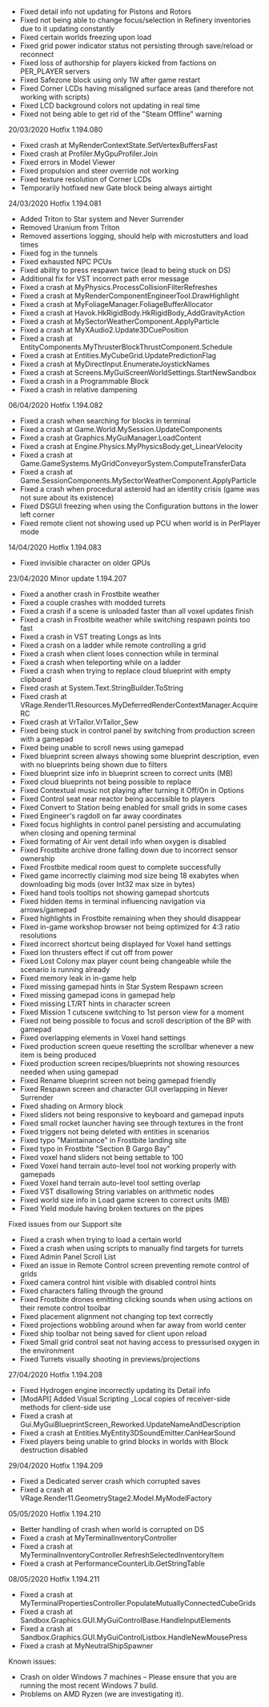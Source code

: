 *   Fixed detail info not updating for Pistons and Rotors
*   Fixed not being able to change focus/selection in Refinery inventories due to it updating constantly
*   Fixed certain worlds freezing upon load
*   Fixed grid power indicator status not persisting through save/reload or reconnect
*   Fixed loss of authorship for players kicked from factions on PER\_PLAYER servers
*   Fixed Safezone block using only 1W after game restart
*   Fixed Corner LCDs having misaligned surface areas (and therefore not working with scripts)
*   Fixed LCD background colors not updating in real time
*   Fixed not being able to get rid of the "Steam Offline" warning

20/03/2020 Hotfix 1.194.080

*   Fixed crash at MyRenderContextState.SetVertexBuffersFast
*   Fixed crash at Profiler.MyGpuProfiler.Join
*   Fixed errors in Model Viewer
*   Fixed propulsion and steer override not working
*   Fixed texture resolution of Corner LCDs
*   Temporarily hotfixed new Gate block being always airtight

24/03/2020 Hotfix 1.194.081

*   Added Triton to Star system and Never Surrender
*   Removed Uranium from Triton
*   Removed assertions logging, should help with microstutters and load times
*   Fixed fog in the tunnels
*   Fixed exhausted NPC PCUs
*   Fixed ability to press respawn twice (lead to being stuck on DS)
*   Additional fix for VST incorrect path error message
*   Fixed a crash at MyPhysics.ProcessCollisionFilterRefreshes
*   Fixed a crash at MyRenderComponentEngineerTool.DrawHighlight
*   Fixed a crash at MyFoliageManager.FoliageBufferAllocator
*   Fixed a crash at Havok.HkRigidBody.HkRigidBody\_AddGravityAction
*   Fixed a crash at MySectorWeatherComponent.ApplyParticle
*   Fixed a crash at MyXAudio2.Update3DCuePosition
*   Fixed a crash at EntityComponents.MyThrusterBlockThrustComponent.Schedule
*   Fixed a crash at Entities.MyCubeGrid.UpdatePredictionFlag
*   Fixed a crash at MyDirectInput.EnumerateJoystickNames
*   Fixed a crash at Screens.MyGuiScreenWorldSettings.StartNewSandbox
*   Fixed a crash in a Programmable Block
*   Fixed a crash in relative dampening

06/04/2020 Hotfix 1.194.082

*   Fixed a crash when searching for blocks in terminal
*   Fixed a crash at Game.World.MySession.UpdateComponents
*   Fixed a crash at Graphics.MyGuiManager.LoadContent
*   Fixed a crash at Engine.Physics.MyPhysicsBody.get\_LinearVelocity
*   Fixed a crash at Game.GameSystems.MyGridConveyorSystem.ComputeTransferData
*   Fixed a crash at Game.SessionComponents.MySectorWeatherComponent.ApplyParticle
*   Fixed a crash when procedural asteroid had an identity crisis (game was not sure about its existence)
*   Fixed DSGUI freezing when using the Configuration buttons in the lower left corner
*   Fixed remote client not showing used up PCU when world is in PerPlayer mode

14/04/2020 Hotfix 1.194.083

*   Fixed invisible character on older GPUs

23/04/2020 Minor update 1.194.207

*   Fixed a another crash in Frostbite weather
*   Fixed a couple crashes with modded turrets
*   Fixed a crash if a scene is unloaded faster than all voxel updates finish
*   Fixed a crash in Frostbite weather while switching respawn points too fast
*   Fixed a crash in VST treating Longs as Ints
*   Fixed a crash on a ladder while remote controlling a grid
*   Fixed a crash when client loses connection while in terminal
*   Fixed a crash when teleporting while on a ladder
*   Fixed a crash when trying to replace cloud blueprint with empty clipboard
*   Fixed crash at System.Text.StringBuilder.ToString
*   Fixed crash at VRage.Render11.Resources.MyDeferredRenderContextManager.AcquireRC
*   Fixed crash at VrTailor.VrTailor\_Sew
*   Fixed being stuck in control panel by switching from production screen with a gamepad
*   Fixed being unable to scroll news using gamepad
*   Fixed blueprint screen always showing some blueprint description, even with no blueprints being shown due to filters
*   Fixed blueprint size info in blueprint screen to correct units (MB)
*   Fixed cloud blueprints not being possible to replace
*   Fixed Contextual music not playing after turning it Off/On in Options
*   Fixed Control seat near reactor being accessible to players
*   Fixed Convert to Station being enabled for small grids in some cases
*   Fixed Engineer's ragdoll on far away coordinates
*   Fixed focus highlights in control panel persisting and accumulating when closing and opening terminal
*   Fixed formating of Air vent detail info when oxygen is disabled
*   Fixed Frostbite archive drone falling down due to incorrect sensor ownership
*   Fixed Frostbite medical room quest to complete successfully
*   Fixed game incorrectly claiming mod size being 18 exabytes when downloading big mods (over Int32 max size in bytes)
*   Fixed hand tools tooltips not showing gamepad shortcuts
*   Fixed hidden items in terminal influencing navigation via arrows/gamepad
*   Fixed highlights in Frostbite remaining when they should disappear
*   Fixed in-game workshop browser not being optimized for 4:3 ratio resolutions
*   Fixed incorrect shortcut being displayed for Voxel hand settings
*   Fixed Ion thrusters effect if cut off from power
*   Fixed Lost Colony max player count being changeable while the scenario is running already
*   Fixed memory leak in in-game help
*   Fixed missing gamepad hints in Star System Respawn screen
*   Fixed missing gamepad icons in gamepad help
*   Fixed missing LT/RT hints in character screen
*   Fixed Mission 1 cutscene switching to 1st person view for a moment
*   Fixed not being possible to focus and scroll description of the BP with gamepad
*   Fixed overlapping elements in Voxel hand settings
*   Fixed production screen queue resetting the scrollbar whenever a new item is being produced
*   Fixed production screen recipes/blueprints not showing resources needed when using gamepad
*   Fixed Rename blueprint screen not being gamepad friendly
*   Fixed Respawn screen and character GUI overlapping in Never Surrender
*   Fixed shading on Armory block
*   Fixed sliders not being responsive to keyboard and gamepad inputs
*   Fixed small rocket launcher having see through textures in the front
*   Fixed triggers not being deleted with entities in scenarios
*   Fixed typo "Maintainance" in Frostbite landing site
*   Fixed typo in Frostbite "Section B Gargo Bay"
*   Fixed voxel hand sliders not being settable to 100
*   Fixed Voxel hand terrain auto-level tool not working properly with gamepads
*   Fixed Voxel hand terrain auto-level tool setting overlap
*   Fixed VST disallowing String variables on arithmetic nodes
*   Fixed world size info in Load game screen to correct units (MB)
*   Fixed Yield module having broken textures on the pipes

Fixed issues from our Support site

*   Fixed a crash when trying to load a certain world
*   Fixed a crash when using scripts to manually find targets for turrets
*   Fixed Admin Panel Scroll List
*   Fixed an issue in Remote Control screen preventing remote control of grids
*   Fixed camera control hint visible with disabled control hints
*   Fixed characters falling through the ground
*   Fixed Frostbite drones emitting clicking sounds when using actions on their remote control toolbar
*   Fixed placement alignment not changing top text correctly
*   Fixed projections wobbling around when far away from world center
*   Fixed ship toolbar not being saved for client upon reload
*   Fixed Small grid control seat not having access to pressurised oxygen in the environment
*   Fixed Turrets visually shooting in previews/projections

27/04/2020 Hotfix 1.194.208

*   Fixed Hydrogen engine incorrectly updating its Detail info
*   \[ModAPI\] Added Visual Scripting \_Local copies of receiver-side methods for client-side use
*   Fixed a crash at Gui.MyGuiBlueprintScreen\_Reworked.UpdateNameAndDescription
*   Fixed a crash at Entities.MyEntity3DSoundEmitter.CanHearSound
*   Fixed players being unable to grind blocks in worlds with Block destruction disabled

29/04/2020 Hotfix 1.194.209

*   Fixed a Dedicated server crash which corrupted saves
*   Fixed a crash at VRage.Render11.GeometryStage2.Model.MyModelFactory

05/05/2020 Hotfix 1.194.210

*   Better handling of crash when world is corrupted on DS
*   Fixed a crash at MyTerminalInventoryController
*   Fixed a crash at MyTerminalInventoryController.RefreshSelectedInventoryItem
*   Fixed a crash at PerformanceCounterLib.GetStringTable

08/05/2020 Hotfix 1.194.211

*   Fixed a crash at MyTerminalPropertiesController.PopulateMutuallyConnectedCubeGrids
*   Fixed a crash at Sandbox.Graphics.GUI.MyGuiControlBase.HandleInputElements
*   Fixed a crash at Sandbox.Graphics.GUI.MyGuiControlListbox.HandleNewMousePress
*   Fixed a crash at MyNeutralShipSpawner

Known issues:

*   Crash on older Windows 7 machines – Please ensure that you are running the most recent Windows 7 build.
*   Problems on AMD Ryzen (we are investigating it).
